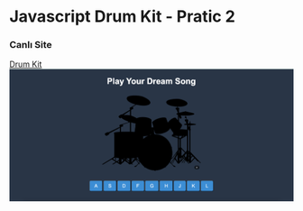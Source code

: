 # Javascript Drum Kit - Pratic 2
### Canlı Site
[Drum Kit](https://github.com/ergytalha/Patika-Week-5)
![Proje Ekran Görüntüsü](./pratic-2/img/screenshot.png)
